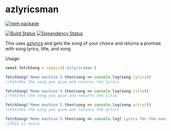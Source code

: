 # azlyricsman
[![npm package](https://nodei.co/npm/azlyricsman.png?downloads=true&downloadRank=true&stars=true)](https://nodei.co/npm/azlyricsman/)

[![Build Status](https://travis-ci.org/DevinThePancake/azlyricsman.svg?branch=master)](https://travis-ci.org/DevinThePancake/azlyricsman)
[![Dependency Status](https://img.shields.io/david/devinthepancake/azlyricsman.svg?style=flat-square)](https://david-dm.org/devinthepancake/azlyricsman)

This uses [azlyrics](https://azlyrics.com/) and gets the song of your choice and returns a promise with song lyrics, title, and song

Usage:
```js
const fetchSong = require('azlyricsman')

fetchSong('Meme machine').then(song => console.log(song.lyrics))
//Fetches the song you give and returns the lyrics 

fetchSong('Meme machine').then(song => console.log(song.title))
//Fetches the song you give and returns the title

fetchSong('Meme machine').then(song => console.log(song.artist))
//Fetches the song you give and returns the artist

fetchSong('Meme machine').then(song => console.log(`Lyrics for the song ${song.title} by ${song.artist}\n\n${song.lyrics}`))
//This is noice
```